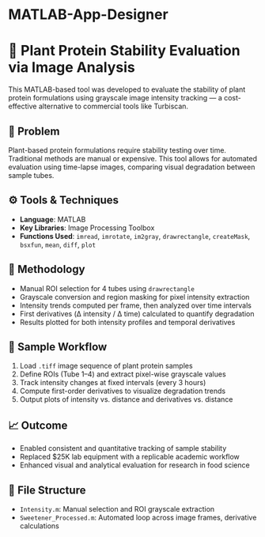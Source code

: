 # MATLAB-App-Designer
# 🌿 Plant Protein Stability Evaluation via Image Analysis

This MATLAB-based tool was developed to evaluate the stability of plant protein formulations using grayscale image intensity tracking — a cost-effective alternative to commercial tools like Turbiscan.

## 📌 Problem
Plant-based protein formulations require stability testing over time. Traditional methods are manual or expensive. This tool allows for automated evaluation using time-lapse images, comparing visual degradation between sample tubes.

## ⚙️ Tools & Techniques
- **Language**: MATLAB  
- **Key Libraries**: Image Processing Toolbox  
- **Functions Used**: `imread`, `imrotate`, `im2gray`, `drawrectangle`, `createMask`, `bsxfun`, `mean`, `diff`, `plot`

## 🧠 Methodology
- Manual ROI selection for 4 tubes using `drawrectangle`  
- Grayscale conversion and region masking for pixel intensity extraction  
- Intensity trends computed per frame, then analyzed over time intervals  
- First derivatives (Δ intensity / Δ time) calculated to quantify degradation  
- Results plotted for both intensity profiles and temporal derivatives

## 🧪 Sample Workflow
1. Load `.tiff` image sequence of plant protein samples
2. Define ROIs (Tube 1–4) and extract pixel-wise grayscale values
3. Track intensity changes at fixed intervals (every 3 hours)
4. Compute first-order derivatives to visualize degradation trends
5. Output plots of intensity vs. distance and derivatives vs. distance

## 📈 Outcome
- Enabled consistent and quantitative tracking of sample stability
- Replaced $25K lab equipment with a replicable academic workflow
- Enhanced visual and analytical evaluation for research in food science

## 📂 File Structure
- `Intensity.m`: Manual selection and ROI grayscale extraction
- `Sweetener_Processed.m`: Automated loop across image frames, derivative calculations
